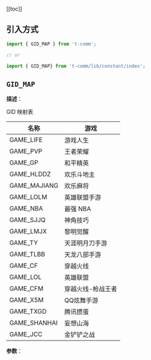 [[toc]]

## 引入方式

```ts
import { GID_MAP } from 't-comm';

// or

import { GID_MAP} from 't-comm/lib/constant/index';
```


## `GID_MAP` 


**描述**：<p>GID 映射表</p>
<table>
<thead>
<tr>
<th>名称</th>
<th>游戏</th>
</tr>
</thead>
<tbody>
<tr>
<td>GAME_LIFE</td>
<td>游戏人生</td>
</tr>
<tr>
<td>GAME_PVP</td>
<td>王者荣耀</td>
</tr>
<tr>
<td>GAME_GP</td>
<td>和平精英</td>
</tr>
<tr>
<td>GAME_HLDDZ</td>
<td>欢乐斗地主</td>
</tr>
<tr>
<td>GAME_MAJIANG</td>
<td>欢乐麻将</td>
</tr>
<tr>
<td>GAME_LOLM</td>
<td>英雄联盟手游</td>
</tr>
<tr>
<td>GAME_NBA</td>
<td>最强 NBA</td>
</tr>
<tr>
<td>GAME_SJJQ</td>
<td>神角技巧</td>
</tr>
<tr>
<td>GAME_LMJX</td>
<td>黎明觉醒</td>
</tr>
<tr>
<td>GAME_TY</td>
<td>天涯明月刀手游</td>
</tr>
<tr>
<td>GAME_TLBB</td>
<td>天龙八部手游</td>
</tr>
<tr>
<td>GAME_CF</td>
<td>穿越火线</td>
</tr>
<tr>
<td>GAME_LOL</td>
<td>英雄联盟</td>
</tr>
<tr>
<td>GAME_CFM</td>
<td>穿越火线-枪战王者</td>
</tr>
<tr>
<td>GAME_X5M</td>
<td>QQ炫舞手游</td>
</tr>
<tr>
<td>GAME_TXGD</td>
<td>腾讯掼蛋</td>
</tr>
<tr>
<td>GAME_SHANHAI</td>
<td>妄想山海</td>
</tr>
<tr>
<td>GAME_JCC</td>
<td>金铲铲之战</td>
</tr>
</tbody>
</table>

**参数**：



